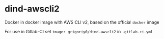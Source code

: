 # dind-awscli2
Docker in docker image with AWS CLI v2, based on the official `docker` image

For use in Gitlab-CI set `image: grigoriy0/dind-awscli2` in `.gitlab-ci.yml`
